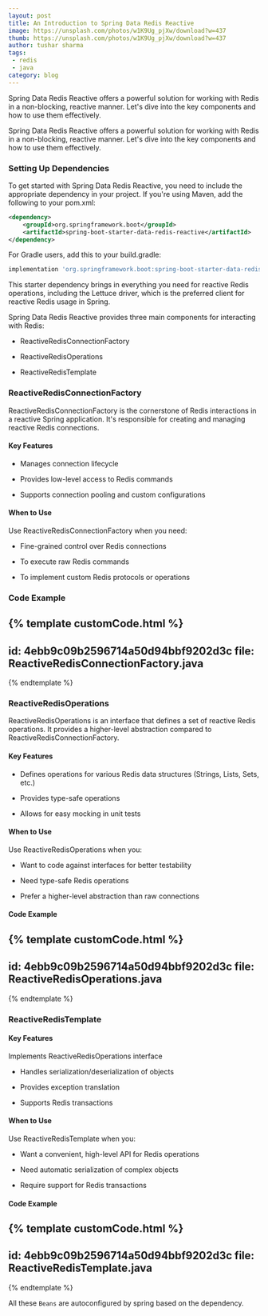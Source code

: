 ```yaml
---
layout: post
title: An Introduction to Spring Data Redis Reactive
image: https://unsplash.com/photos/w1K9Ug_pjXw/download?w=437
thumb: https://unsplash.com/photos/w1K9Ug_pjXw/download?w=437
author: tushar sharma
tags:
 - redis
 - java
category: blog
---
```


Spring Data Redis Reactive offers a powerful solution for working with Redis in a non-blocking, reactive manner. Let's dive into the key components and how to use them effectively.<!-- truncate_here -->

Spring Data Redis Reactive offers a powerful solution for working with Redis in a non-blocking, reactive manner. Let's dive into the key components and how to use them effectively.


### Setting Up Dependencies

To get started with Spring Data Redis Reactive, you need to include the appropriate dependency in your project. If you're using Maven, add the following to your pom.xml:

```xml
<dependency>
    <groupId>org.springframework.boot</groupId>
    <artifactId>spring-boot-starter-data-redis-reactive</artifactId>
</dependency>
```

For Gradle users, add this to your build.gradle:

```groovy
implementation 'org.springframework.boot:spring-boot-starter-data-redis-reactive'
```

This starter dependency brings in everything you need for reactive Redis operations, including the Lettuce driver, which is the preferred client for reactive Redis usage in Spring.

Spring Data Redis Reactive provides three main components for interacting with Redis:

* ReactiveRedisConnectionFactory

* ReactiveRedisOperations

* ReactiveRedisTemplate

### ReactiveRedisConnectionFactory

ReactiveRedisConnectionFactory is the cornerstone of Redis interactions in a reactive Spring application. It's responsible for creating and managing reactive Redis connections.

#### Key Features

* Manages connection lifecycle

* Provides low-level access to Redis commands

* Supports connection pooling and custom configurations

#### When to Use

Use ReactiveRedisConnectionFactory when you need:

* Fine-grained control over Redis connections

* To execute raw Redis commands

* To implement custom Redis protocols or operations

### Code Example

<div style="display:none;" markdown="1">
@Service
public class LowLevelRedisService {
    private final ReactiveRedisConnectionFactory connectionFactory;

    public LowLevelRedisService(ReactiveRedisConnectionFactory connectionFactory) {
        this.connectionFactory = connectionFactory;
    }

    public Mono<String> executeCustomCommand(String key) {
        return connectionFactory.getReactiveConnection()
            .stringCommands()
            .get(ByteBuffer.wrap(key.getBytes()))
            .map(ByteBuffer::array)
            .map(String::new);
    }
}
</div>

{% template  customCode.html %}
---
id: 4ebb9c09b2596714a50d94bbf9202d3c
file: ReactiveRedisConnectionFactory.java
---
{% endtemplate %}


### ReactiveRedisOperations

ReactiveRedisOperations is an interface that defines a set of reactive Redis operations. It provides a higher-level abstraction compared to ReactiveRedisConnectionFactory.

#### Key Features

* Defines operations for various Redis data structures (Strings, Lists, Sets, etc.)

* Provides type-safe operations

* Allows for easy mocking in unit tests

#### When to Use

Use ReactiveRedisOperations when you:

* Want to code against interfaces for better testability

* Need type-safe Redis operations

* Prefer a higher-level abstraction than raw connections

#### Code Example

<div style="display:none;" markdown="1">
@Service
public class UserService {
    private final ReactiveRedisOperations<String, User> redisOperations;

    public UserService(ReactiveRedisOperations<String, User> redisOperations) {
        this.redisOperations = redisOperations;
    }

    public Mono<User> saveUser(User user) {
        return redisOperations.opsForValue().set(user.getId(), user)
            .thenReturn(user);
    }

    public Mono<User> getUser(String id) {
        return redisOperations.opsForValue().get(id);
    }
}
</div>

{% template  customCode.html %}
---
id: 4ebb9c09b2596714a50d94bbf9202d3c
file: ReactiveRedisOperations.java
---
{% endtemplate %}

### ReactiveRedisTemplate

#### Key Features

Implements ReactiveRedisOperations interface

* Handles serialization/deserialization of objects

* Provides exception translation

* Supports Redis transactions

#### When to Use

Use ReactiveRedisTemplate when you:

* Want a convenient, high-level API for Redis operations

* Need automatic serialization of complex objects

* Require support for Redis transactions


#### Code Example


<div style="display:none;" markdown="1">
@Service
public class CacheService {
    private final ReactiveRedisTemplate<String, User> redisTemplate;

    public CacheService(ReactiveRedisTemplate<String, User> redisTemplate) {
        this.redisTemplate = redisTemplate;
    }

    public Mono<User> cacheUser(User user) {
        return redisTemplate.opsForValue().set(user.getId(), user, Duration.ofMinutes(30))
            .thenReturn(user);
    }

    public Mono<User> getCachedUser(String id) {
        return redisTemplate.opsForValue().get(id);
    }
}
</div>

{% template  customCode.html %}
---
id: 4ebb9c09b2596714a50d94bbf9202d3c
file: ReactiveRedisTemplate.java
---
{% endtemplate %}


All these `Beans` are autoconfigured by spring based on the dependency.